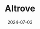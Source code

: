 ---  
layout: startup_page  
title: "Altrove"  
id: "altrove.ai"  
permalink: "/altrovealtrove.ai07032024/"  
website: "https://altrove.ai/"  
funding_round: "Pre-Seed"  
funding_amount: "€3.7M"  
investors: "Contrarian Ventures, Emblem, Thomas Clozel, Julien Chaumond, Nikolaj Deichmann"  
about: "Altrove develops alternative materials to replace those containing rare earth elements, focusing on sustainable and geopolitically secure solutions for crucial industries. The startup uses AI-powered models and automated labs to accelerate material discovery and optimize manufacturing processes, offering a faster and more efficient approach than traditional methods."  
markets: "Materials Science, AI, Sustainability, Cleantech, Climate Technology Product Manufacturing"  
hq: "Paris, Île-de-France, France"  
founded_year: "2024"  
linkedin: "https://www.linkedin.com/company/altrove-ai/"  
twitter: ""  
instagram: ""  
facebook: ""  
crunchbase: "https://www.crunchbase.com/organization/altrove-ai"  
pitchbook: "https://pitchbook.com/profiles/company/596440-81"  

date_display: "03-Jul-2024"  
date: "2024-07-03"

# SEO Optimization  
meta_title: "Altrove - Pre-Seed Funding (€3.7M)"  
meta_description: "Altrove, Altrove develops alternative materials to replace those containing rare earth elements, focusing on sustainable and geopolitically secure solutions fo..."  
meta_keywords: "Altrove, Materials Science, AI, Sustainability, Cleantech, Climate Technology Product Manufacturing, Pre-Seed funding"  
canonical_url: "https://startup.projectstartups.com/altrovealtrove.ai07032024/"  
---